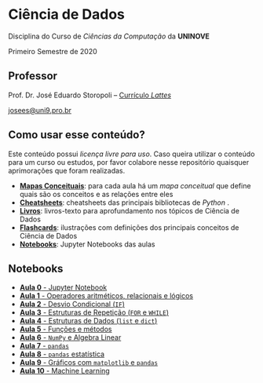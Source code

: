 # Ciência de Dados

Disciplina do Curso de *Ciências da Computação* da **UNINOVE**

Primeiro Semestre de 2020

## Professor

Prof. Dr. José Eduardo Storopoli – [Currículo *Lattes*](http://lattes.cnpq.br/2281909649311607)

[josees@uni9.pro.br](mailto:josees@uni9.pro.br)

## Como usar esse conteúdo?

Este conteúdo possui *licença livre para uso*. Caso queira utilizar o conteúdo para um curso ou estudos, por favor colabore nesse repositório quaisquer aprimorações que foram realizadas.

* **[Mapas Conceituais](https://github.com/storopoli/ciencia-de-dados/tree/master/Mapas%20Conceituais)**: para cada aula há um *mapa conceitual* que define quais são os conceitos e as relações entre eles
* **[Cheatsheets](https://github.com/storopoli/ciencia-de-dados/tree/master/cheatsheets)**: cheatsheets das principais bibliotecas de *Python* .
* [**Livros**](https://github.com/storopoli/ciencia-de-dados/tree/master/livros): livros-texto para aprofundamento nos tópicos de Ciência de Dados
* **[Flashcards](https://github.com/storopoli/ciencia-de-dados/tree/master/flashcards)**: ilustrações com definições dos principais conceitos de Ciência de Dados
* **[Notebooks](https://github.com/storopoli/ciencia-de-dados/tree/master/notebooks)**: Jupyter Notebooks das aulas

## Notebooks

* [**Aula 0** - Jupyter Notebook](https://mybinder.org/v2/gh/storopoli/ciencia-de-dados/master?filepath=notebooks%2FAula_0_Jupyter.ipynb) 
* [**Aula 1** - Operadores aritméticos, relacionais e lógicos](https://mybinder.org/v2/gh/storopoli/ciencia-de-dados/master?filepath=notebooks%2FAula_1_Operadores_Aritmeticos_Relacionais_e_Logicos.ipynb) 
* [**Aula 2** - Desvio Condicional (`IF`)](https://mybinder.org/v2/gh/storopoli/ciencia-de-dados/master?filepath=notebooks%2FAula_2_Desvio_Condicional_IF.ipynb)
* [**Aula 3** - Estruturas de Repetição (`FOR` e `WHILE`)](https://mybinder.org/v2/gh/storopoli/ciencia-de-dados/master?filepath=notebooks%2FAula_3_Estruturas_de_Repeticao.ipynb)
* [**Aula 4** - Estruturas de Dados (`list` e `dict`)](https://mybinder.org/v2/gh/storopoli/ciencia-de-dados/master?filepath=notebooks%2FAula_4_Estrutura_de_Dados.ipynb)
* [**Aula 5** - Funções e métodos](https://mybinder.org/v2/gh/storopoli/ciencia-de-dados/master?filepath=notebooks%2FAula_5_Metodos_e_Funcoes.ipynb)
* [**Aula 6** - `NumPy` e Algebra Linear](https://mybinder.org/v2/gh/storopoli/ciencia-de-dados/master?filepath=notebooks%2FAula_6_Numpy_Algebra_Linear.ipynb)
* [**Aula 7** - `pandas`](https://mybinder.org/v2/gh/storopoli/ciencia-de-dados/master?filepath=notebooks%2FAula_7_pandas.ipynb)
* [**Aula 8** - `pandas` estatística](https://mybinder.org/v2/gh/storopoli/ciencia-de-dados/master?filepath=notebooks%2FAula_8_pandas_estatistica.ipynb)
* [**Aula 9** - Gráficos com `matplotlib` e `pandas`](https://mybinder.org/v2/gh/storopoli/ciencia-de-dados/master?filepath=notebooks%2FAula_9_graficos.ipynb)
* [**Aula 10** - Machine Learning](https://mybinder.org/v2/gh/storopoli/ciencia-de-dados/master?filepath=notebooks%2FAula_10_Machine_Learning.ipynb)

